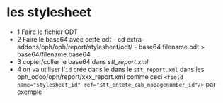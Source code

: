 # les stylesheet
- 1 Faire le fichier ODT
- 2 Faire le base64 avec cette odt
		- cd extra-addons/oph/oph/report/stylesheet/odt/
		- base64 filename.odt > base64/filename.base64
- 3 copier/coller le base64 dans *stt_report.xml*
- 4 on va utiliser l'`id` crée dans le dans le `stt_report.xml` dans les oph_odoo/oph/report/xxx_report.xml comme ceci `<field name="stylesheet_id" ref="stt_entete_cab_nopagenumber_id"/>` par exemple 
